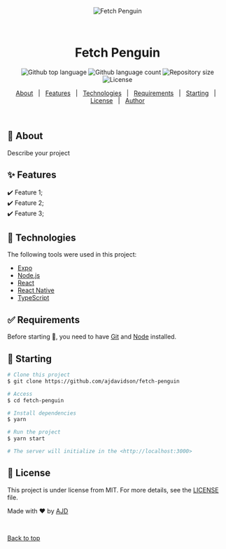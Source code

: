<div align="center" id="top"> 
  <img src="./.github/app.gif" alt="Fetch Penguin" />

  &#xa0;

  <!-- <a href="https://fetchpenguin.netlify.app">Demo</a> -->
</div>

<h1 align="center">Fetch Penguin</h1>

<p align="center">
  <img alt="Github top language" src="https://img.shields.io/github/languages/top/ajdavidson/fetch-penguin?color=56BEB8">

  <img alt="Github language count" src="https://img.shields.io/github/languages/count/ajdavidson/fetch-penguin?color=56BEB8">

  <img alt="Repository size" src="https://img.shields.io/github/repo-size/ajdavidson/fetch-penguin?color=56BEB8">

  <img alt="License" src="https://img.shields.io/github/license/ajdavidson/fetch-penguin?color=56BEB8">

  <!-- <img alt="Github issues" src="https://img.shields.io/github/issues/ajdavidson/fetch-penguin?color=56BEB8" /> -->

  <!-- <img alt="Github forks" src="https://img.shields.io/github/forks/ajdavidson/fetch-penguin?color=56BEB8" /> -->

  <!-- <img alt="Github stars" src="https://img.shields.io/github/stars/ajdavidson/fetch-penguin?color=56BEB8" /> -->
</p>

<!-- Status -->

<!-- <h4 align="center"> 
	🚧  Fetch Penguin 🚀 Under construction...  🚧
</h4> 

<hr> -->

<p align="center">
  <a href="#dart-about">About</a> &#xa0; | &#xa0; 
  <a href="#sparkles-features">Features</a> &#xa0; | &#xa0;
  <a href="#rocket-technologies">Technologies</a> &#xa0; | &#xa0;
  <a href="#white_check_mark-requirements">Requirements</a> &#xa0; | &#xa0;
  <a href="#checkered_flag-starting">Starting</a> &#xa0; | &#xa0;
  <a href="#memo-license">License</a> &#xa0; | &#xa0;
  <a href="https://github.com/ajdavidson" target="_blank">Author</a>
</p>

<br>

## :dart: About ##

Describe your project

## :sparkles: Features ##

:heavy_check_mark: Feature 1;\
:heavy_check_mark: Feature 2;\
:heavy_check_mark: Feature 3;

## :rocket: Technologies ##

The following tools were used in this project:

- [Expo](https://expo.io/)
- [Node.js](https://nodejs.org/en/)
- [React](https://pt-br.reactjs.org/)
- [React Native](https://reactnative.dev/)
- [TypeScript](https://www.typescriptlang.org/)

## :white_check_mark: Requirements ##

Before starting :checkered_flag:, you need to have [Git](https://git-scm.com) and [Node](https://nodejs.org/en/) installed.

## :checkered_flag: Starting ##

```bash
# Clone this project
$ git clone https://github.com/ajdavidson/fetch-penguin

# Access
$ cd fetch-penguin

# Install dependencies
$ yarn

# Run the project
$ yarn start

# The server will initialize in the <http://localhost:3000>
```

## :memo: License ##

This project is under license from MIT. For more details, see the [LICENSE](LICENSE.md) file.


Made with :heart: by <a href="https://github.com/ajdavidson" target="_blank">AJD</a>

&#xa0;

<a href="#top">Back to top</a>
